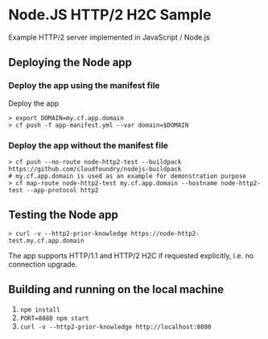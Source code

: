 # Node.JS HTTP/2 H2C Sample

Example HTTP/2 server implemented in JavaScript / Node.js
## Deploying the Node app
### Deploy the app using the manifest file
Deploy the app
```shell
> export DOMAIN=my.cf.app.domain
> cf push -f app-manifest.yml --var domain=$DOMAIN
```

### Deploy the app without the manifest file
```shell
> cf push --no-route node-http2-test --buildpack https://github.com/cloudfoundry/nodejs-buildpack
# my.cf.app.domain is used as an example for demonstration purpose
> cf map-route node-http2-test my.cf.app.domain --hostname node-http2-test --app-protocol http2
```

## Testing the Node app
```shell
> curl -v --http2-prior-knowledge https://node-http2-test.my.cf.app.domain 
```

The app supports HTTP/1.1 and HTTP/2 H2C if requested explicitly, i.e. no connection upgrade.

## Building and running on the local machine

1. `npm install`
2. `PORT=8080 npm start`
3. `curl -v --http2-prior-knowledge http://localhost:8080`
